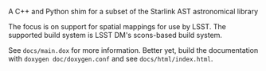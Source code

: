 A C++ and Python shim for a subset of the Starlink AST astronomical library

The focus is on support for spatial mappings for use by LSST.
The supported build system is LSST DM's scons-based build system.

See `docs/main.dox` for more information.
Better yet, build the documentation with `doxygen doc/doxygen.conf`
and see `docs/html/index.html`.
